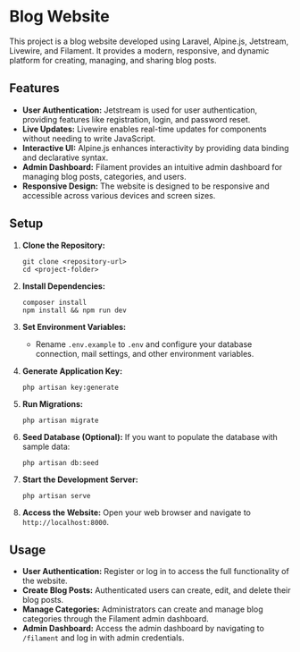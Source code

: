 # Blog Website

This project is a blog website developed using Laravel, Alpine.js, Jetstream, Livewire, and Filament. It provides a modern, responsive, and dynamic platform for creating, managing, and sharing blog posts.

## Features

- **User Authentication:** Jetstream is used for user authentication, providing features like registration, login, and password reset.
- **Live Updates:** Livewire enables real-time updates for components without needing to write JavaScript.
- **Interactive UI:** Alpine.js enhances interactivity by providing data binding and declarative syntax.
- **Admin Dashboard:** Filament provides an intuitive admin dashboard for managing blog posts, categories, and users.
- **Responsive Design:** The website is designed to be responsive and accessible across various devices and screen sizes.

## Setup

1. **Clone the Repository:**
   ```
   git clone <repository-url>
   cd <project-folder>
   ```

2. **Install Dependencies:**
   ```
   composer install
   npm install && npm run dev
   ```

3. **Set Environment Variables:**
   - Rename `.env.example` to `.env` and configure your database connection, mail settings, and other environment variables.

4. **Generate Application Key:**
   ```
   php artisan key:generate
   ```

5. **Run Migrations:**
   ```
   php artisan migrate
   ```

6. **Seed Database (Optional):**
   If you want to populate the database with sample data:
   ```
   php artisan db:seed
   ```

7. **Start the Development Server:**
   ```
   php artisan serve
   ```

8. **Access the Website:**
   Open your web browser and navigate to `http://localhost:8000`.

## Usage

- **User Authentication:** Register or log in to access the full functionality of the website.
- **Create Blog Posts:** Authenticated users can create, edit, and delete their blog posts.
- **Manage Categories:** Administrators can create and manage blog categories through the Filament admin dashboard.
- **Admin Dashboard:** Access the admin dashboard by navigating to `/filament` and log in with admin credentials.
